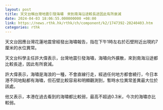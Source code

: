 ```yaml
---
layout: post
title: 天文台稱台灣地震引發海嘯　來到南海沿途較長途因此有所衰減
date: 2024-04-03 18:06:55.000000000 +08:00
link: https://news.rthk.hk/rthk/ch/component/k2/1747392-20240403.htm
categories: rthk
---
```


天文台因應台灣花蓮地震曾經發出海嘯報告，指在下午1時左右於石壁附近出現約7厘米的水位異常。

天文台科學主任許大偉表示，台灣地震引發海嘯，海嘯向外擴散，來到南海沿途都比較長途，因此有所衰減。

許大偉表示，海嘯是海浪的一種，不會直線行走，經過任何地方都會繞行，今日本港不同地點都有海嘯，但石壁比較容易和明顯觀測到，暫時水位異常差異最大位於該處。

他又表示，本港在過去看到的海嘯都比較弱，最高不超過0.3米，今次的海嘯亦比較弱。
